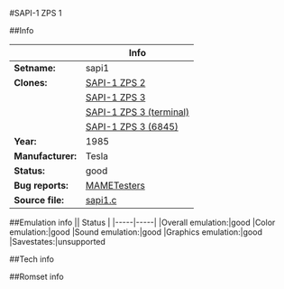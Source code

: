 #SAPI-1 ZPS 1

##Info

||Info|
|-----|-----|
|**Setname:**|sapi1
|**Clones:**|[SAPI-1 ZPS 2](sapizps2.md)
||[SAPI-1 ZPS 3](sapizps3.md)
||[SAPI-1 ZPS 3 (terminal)](sapizps3a.md)
||[SAPI-1 ZPS 3 (6845)](sapizps3b.md)
|**Year:**|1985
|**Manufacturer:**|Tesla
|**Status:**|good
|**Bug reports:**|[MAMETesters](http://mametesters.org/view_all_set.php?type=1&temporary=y&search=sapi1.c)
|**Source file:**|[sapi1.c](https://github.com/mamedev/mame/blob/master/src/mess/drivers/sapi1.c)

##Emulation info
|| Status |
|-----|-----|
|Overall emulation:|good
|Color emulation:|good
|Sound emulation:|good
|Graphics emulation:|good
|Savestates:|unsupported

##Tech info

##Romset info

<!--- START OF EDITED COMMENT DO NOT TOUCH TEXT ABOVE-->
